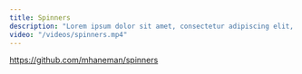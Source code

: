```yaml
---
title: Spinners
description: "Lorem ipsum dolor sit amet, consectetur adipiscing elit, sed do eiusmod tempor incididunt ut labore et dolore magna aliqua. Ut enim ad minim veniam, quis nostrud exercitation ullamco laboris nisi ut aliquip ex ea commodo consequat."
video: "/videos/spinners.mp4"
---
```


https://github.com/mhaneman/spinners